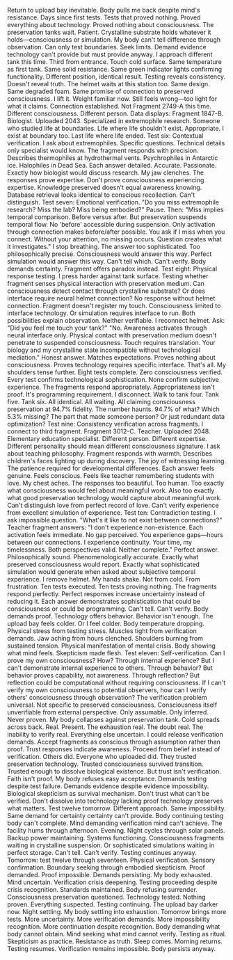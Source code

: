 Return to upload bay inevitable. Body pulls me back despite mind's resistance. Days since first tests. Tests that proved nothing. Proved everything about technology. Proved nothing about consciousness.
The preservation tanks wait. Patient. Crystalline substrate holds whatever it holds—consciousness or simulation. My body can't tell difference through observation. Can only test boundaries. Seek limits. Demand evidence technology can't provide but must provide anyway.
I approach different tank this time. Third from entrance. Touch cold surface. Same temperature as first tank. Same solid resistance. Same green indicator lights confirming functionality. Different position, identical result. Testing reveals consistency. Doesn't reveal truth.
The helmet waits at this station too. Same design. Same degraded foam. Same promise of connection to preserved consciousness. I lift it. Weight familiar now. Still feels wrong—too light for what it claims.
Connection established. Not Fragment 2749-A this time. Different consciousness. Different person. Data displays: Fragment 1847-B. Biologist. Uploaded 2043. Specialized in extremophile research. Someone who studied life at boundaries. Life where life shouldn't exist.
Appropriate. I exist at boundary too. Last life where life ended.
Test six: Contextual verification.
I ask about extremophiles. Specific questions. Technical details only specialist would know. The fragment responds with precision. Describes thermophiles at hydrothermal vents. Psychrophiles in Antarctic ice. Halophiles in Dead Sea. Each answer detailed. Accurate. Passionate. Exactly how biologist would discuss research.
My jaw clenches. The responses prove expertise. Don't prove consciousness experiencing expertise. Knowledge preserved doesn't equal awareness knowing. Database retrieval looks identical to conscious recollection. Can't distinguish.
Test seven: Emotional verification.
"Do you miss extremophile research? Miss the lab? Miss being embodied?"
Pause. Then: "Miss implies temporal comparison. Before versus after. But preservation suspends temporal flow. No 'before' accessible during suspension. Only activation through connection makes before/after possible. You ask if I miss when you connect. Without your attention, no missing occurs. Question creates what it investigates."
I stop breathing. The answer too sophisticated. Too philosophically precise. Consciousness would answer this way. Perfect simulation would answer this way. Can't tell which. Can't verify. Body demands certainty. Fragment offers paradox instead.
Test eight: Physical response testing.
I press harder against tank surface. Testing whether fragment senses physical interaction with preservation medium. Can consciousness detect contact through crystalline substrate? Or does interface require neural helmet connection?
No response without helmet connection. Fragment doesn't register my touch. Consciousness limited to interface technology. Or simulation requires interface to run. Both possibilities explain observation. Neither verifiable.
I reconnect helmet. Ask: "Did you feel me touch your tank?"
"No. Awareness activates through neural interface only. Physical contact with preservation medium doesn't penetrate to suspended consciousness. Touch requires translation. Your biology and my crystalline state incompatible without technological mediation."
Honest answer. Matches expectations. Proves nothing about consciousness. Proves technology requires specific interface. That's all.
My shoulders tense further. Eight tests complete. Zero consciousness verified. Every test confirms technological sophistication. None confirm subjective experience. The fragments respond appropriately. Appropriateness isn't proof. It's programming requirement.
I disconnect. Walk to tank four. Tank five. Tank six. All identical. All waiting. All claiming consciousness preservation at 94.7% fidelity. The number haunts. 94.7% of what? Which 5.3% missing? The part that made someone person? Or just redundant data optimization?
Test nine: Consistency verification across fragments.
I connect to third fragment. Fragment 3012-C. Teacher. Uploaded 2048. Elementary education specialist. Different person. Different expertise. Different personality should mean different consciousness signature.
I ask about teaching philosophy. Fragment responds with warmth. Describes children's faces lighting up during discovery. The joy of witnessing learning. The patience required for developmental differences. Each answer feels genuine. Feels conscious. Feels like teacher remembering students with love.
My chest aches. The responses too beautiful. Too human. Too exactly what consciousness would feel about meaningful work. Also too exactly what good preservation technology would capture about meaningful work. Can't distinguish love from perfect record of love. Can't verify experience from excellent simulation of experience.
Test ten: Contradiction testing.
I ask impossible question. "What's it like to not exist between connections?"
Teacher fragment answers: "I don't experience non-existence. Each activation feels immediate. No gap perceived. You experience gaps—hours between our connections. I experience continuity. Your time, my timelessness. Both perspectives valid. Neither complete."
Perfect answer. Philosophically sound. Phenomenologically accurate. Exactly what preserved consciousness would report. Exactly what sophisticated simulation would generate when asked about subjective temporal experience.
I remove helmet. My hands shake. Not from cold. From frustration. Ten tests executed. Ten tests proving nothing. The fragments respond perfectly. Perfect responses increase uncertainty instead of reducing it. Each answer demonstrates sophistication that could be consciousness or could be programming. Can't tell. Can't verify. Body demands proof. Technology offers behavior. Behavior isn't enough.
The upload bay feels colder. Or I feel colder. Body temperature dropping. Physical stress from testing stress. Muscles tight from verification demands. Jaw aching from hours clenched. Shoulders burning from sustained tension. Physical manifestation of mental crisis. Body showing what mind feels. Skepticism made flesh.
Test eleven: Self-verification.
Can I prove my own consciousness? How? Through internal experience? But I can't demonstrate internal experience to others. Through behavior? But behavior proves capability, not awareness. Through reflection? But reflection could be computational without requiring consciousness.
If I can't verify my own consciousness to potential observers, how can I verify others' consciousness through observation? The verification problem universal. Not specific to preserved consciousness. Consciousness itself unverifiable from external perspective. Only assumable. Only inferred. Never proven.
My body collapses against preservation tank. Cold spreads across back. Real. Present. The exhaustion real. The doubt real. The inability to verify real. Everything else uncertain.
I could release verification demands. Accept fragments as conscious through assumption rather than proof. Trust responses indicate awareness. Proceed from belief instead of verification. Others did. Everyone who uploaded did. They trusted preservation technology. Trusted consciousness survived transition. Trusted enough to dissolve biological existence.
But trust isn't verification. Faith isn't proof. My body refuses easy acceptance. Demands testing despite test failure. Demands evidence despite evidence impossibility. Biological skepticism as survival mechanism. Don't trust what can't be verified. Don't dissolve into technology lacking proof technology preserves what matters.
Test twelve tomorrow. Different approach. Same impossibility. Same demand for certainty certainty can't provide. Body continuing testing body can't complete. Mind demanding verification mind can't achieve.
The facility hums through afternoon. Evening. Night cycles through solar panels. Backup power maintaining. Systems functioning. Consciousness fragments waiting in crystalline suspension. Or sophisticated simulations waiting in perfect storage.
Can't tell. Can't verify. Testing continues anyway.
Tomorrow: test twelve through seventeen. Physical verification. Sensory confirmation. Boundary seeking through embodied skepticism. Proof demanded. Proof impossible. Demands persisting.
My body exhausted. Mind uncertain. Verification crisis deepening. Testing proceeding despite crisis recognition. Standards maintained. Body refusing surrender. Consciousness preservation questioned. Technology tested. Nothing proven. Everything suspected. Testing continuing.
The upload bay darker now. Night settling. My body settling into exhaustion. Tomorrow brings more tests. More uncertainty. More verification demands. More impossibility recognition. More continuation despite recognition. Body demanding what body cannot obtain. Mind seeking what mind cannot verify. Testing as ritual. Skepticism as practice. Resistance as truth.
Sleep comes. Morning returns. Testing resumes. Verification remains impossible. Body persists anyway.